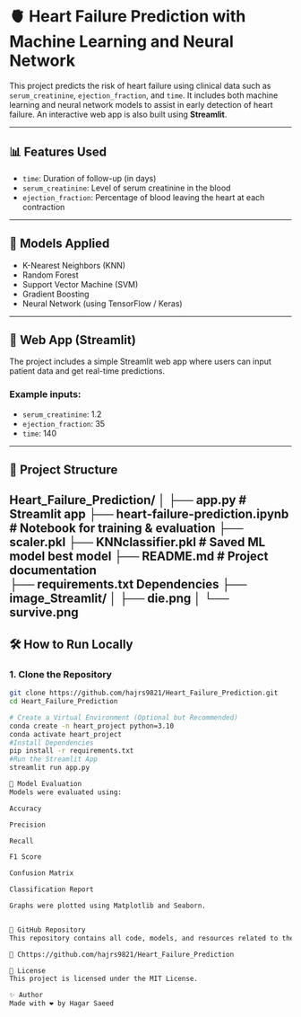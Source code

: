# 🫀 Heart Failure Prediction with Machine Learning and Neural Network

This project predicts the risk of heart failure using clinical data such as `serum_creatinine`, `ejection_fraction`, and `time`. It includes both machine learning and neural network models to assist in early detection of heart failure. An interactive web app is also built using **Streamlit**.

---

## 📊 Features Used
- `time`: Duration of follow-up (in days)
- `serum_creatinine`: Level of serum creatinine in the blood
- `ejection_fraction`: Percentage of blood leaving the heart at each contraction

---

## 🧠 Models Applied
- K-Nearest Neighbors (KNN)
- Random Forest
- Support Vector Machine (SVM)
- Gradient Boosting
- Neural Network (using TensorFlow / Keras)

---

## 🚀 Web App (Streamlit)
The project includes a simple Streamlit web app where users can input patient data and get real-time predictions.

### Example inputs:
- `serum_creatinine`: 1.2
- `ejection_fraction`: 35
- `time`: 140

---

## 📁 Project Structure

Heart_Failure_Prediction/
│
├── app.py  # Streamlit app
├── heart-failure-prediction.ipynb  # Notebook for training & evaluation
├── scaler.pkl
├── KNNclassifier.pkl  # Saved ML model  best model
├── README.md # Project documentation     
├── requirements.txt   Dependencies
├── image_Streamlit/ 
│   ├── die.png
│   └── survive.png
---

## 🛠️ How to Run Locally

### 1. Clone the Repository
```bash
git clone https://github.com/hajrs9821/Heart_Failure_Prediction.git
cd Heart_Failure_Prediction

# Create a Virtual Environment (Optional but Recommended)
conda create -n heart_project python=3.10
conda activate heart_project
#Install Dependencies
pip install -r requirements.txt
#Run the Streamlit App
streamlit run app.py

🧪 Model Evaluation
Models were evaluated using:

Accuracy

Precision

Recall

F1 Score

Confusion Matrix

Classification Report

Graphs were plotted using Matplotlib and Seaborn.


🔗 GitHub Repository
This repository contains all code, models, and resources related to the Heart Failure Prediction project.

🔗 Chttps://github.com/hajrs9821/Heart_Failure_Prediction

📄 License
This project is licensed under the MIT License.

✨ Author
Made with ❤️ by Hagar Saeed



